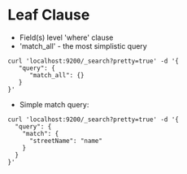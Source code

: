 # Leaf Clause #

* Field(s) level 'where' clause
* 'match_all' - the most simplistic query
```
curl 'localhost:9200/_search?pretty=true' -d '{
   "query": {
      "match_all": {}
   }
}'
```
* Simple match query:
```
curl 'localhost:9200/_search?pretty=true' -d '{
  "query": {
    "match": {
      "streetName": "name"
    }
  }
}'
```
